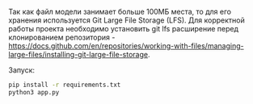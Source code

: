 Так как файл модели занимает больше 100МБ места, то для его хранения используется Git Large File Storage (LFS). Для корректной работы проекта необходимо установить git lfs расширение перед клонированием репозитория - https://docs.github.com/en/repositories/working-with-files/managing-large-files/installing-git-large-file-storage.

Запуск:
```bash
pip install -r requirements.txt
python3 app.py
```